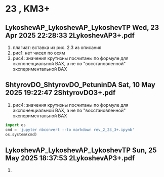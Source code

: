# **23 , KM3+**

## LykoshevAP_LykoshevAP_LykoshevTP	Wed, 23 Apr 2025 22:28:33	2LykoshevAP3+.pdf

1. плагиат: вставка из рис. 2.3 из описания
2. рис1:  нет чисел по осям
3. рис4: значения крутизны посчитаны по формуле для экспоненциальной ВАХ, а не по "восстановленной" экспериментальной ВАХ

## ShtyrovDO_ShtyrovDO_PetuninDA	Sat, 10 May 2025 19:22:47	2ShtyrovDO3+.pdf

1. рис4: значения крутизны посчитаны по формуле для экспоненциальной ВАХ, а не по "восстановленной" экспериментальной ВАХ


```python
import os 
cmd = 'jupyter nbconvert --to markdown rev_2_23_3+.ipynb'
os.system(cmd)
```

## LykoshevAP_LykoshevAP_LykoshevTP	Sun, 25 May 2025 18:37:53	2LykoshevAP3+.pdf

1. 
